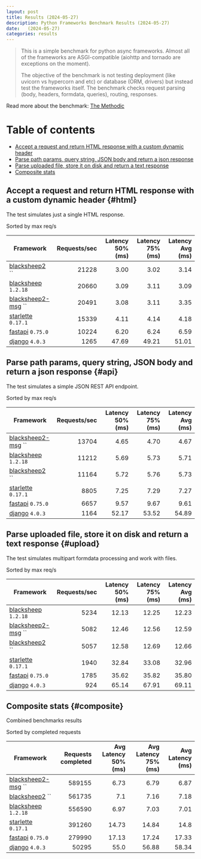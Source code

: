 ```yaml
---
layout: post
title: Results (2024-05-27)
description: Python Frameworks Benchmark Results (2024-05-27)
date:   (2024-05-27)
categories: results
---
```


<script src="https://cdn.jsdelivr.net/npm/chart.js@3.2.1/dist/chart.min.js"></script>

> This is a simple benchmark for python async frameworks. Almost all of the
> frameworks are ASGI-compatible (aiohttp and tornado are exceptions on the
> moment). 
> 
> The objective of the benchmark is not testing deployment (like uvicorn vs
> hypercorn and etc) or database (ORM, drivers) but instead test the frameworks
> itself. The benchmark checks request parsing (body, headers, formdata,
> queries), routing, responses.

Read more about the benchmark: [The Methodic](/py-frameworks-bench/about/)

# Table of contents

* [Accept a request and return HTML response with a custom dynamic header](#html)
* [Parse path params, query string, JSON body and return a json response](#api)
* [Parse uploaded file, store it on disk and return a text response](#upload)
* [Composite stats ](#composite)

<canvas id="chart" style="margin-bottom: 2em"></canvas>
<script>
    var ctx = document.getElementById('chart').getContext('2d');
    var myChart = new Chart(ctx, {
        type: 'bar',
        data: {
            labels: ['blacksheep2-msg','blacksheep2','blacksheep','starlette','fastapi','django',],
            datasets: [
                {
                    label: 'Single HTML response (req/s)',
                    data: ['21228','20660','20491','15339','10224','1265',],
                    backgroundColor: [
                        '#b9ddf1', '#afd6ed', '#a5cfe9', '#9bc7e4', '#92c0df', '#89b8da', '#80b0d5', '#79aacf', '#72a3c9', '#6a9bc3', '#6394be', '#5b8cb8', '#5485b2', '#4e7fac', '#4878a6', '#437a9f', '#3d6a98', '#376491', '#305d8a', '#2a5783',
                    ].reverse()
                },
                {
                    label: 'Work with JSON (req/s)',
                    data: ['13704','11212','11164','8805','6657','1164',],
                    backgroundColor: [
                        '#b3e0a6', '#a5db96', '#98d687', '#8ed07f', '#85ca77', '#7dc370', '#75bc69', '#6eb663', '#67af5c', '#61a956', '#59a253', '#519c51', '#49964f', '#428f4d', '#398949', '#308344', '#2b7c40', '#27763d', '#256f3d', '#24693d',
                    ].reverse()
                },
                {
                    label: 'Upload file (req/s)',
                    data: ['5234','5082','5057','1940','1785','924',],
                    backgroundColor: [
                        '#ffc685', '#fcbe75', '#f9b665', '#f7ae54', '#f5a645', '#f59c3c', '#f49234', '#f2882d', '#f07e27', '#ee7422', '#e96b20', '#e36420', '#db5e20', '#d25921', '#ca5422', '#c14f22', '#b84b23', '#af4623', '#a64122', '#9e3d22',
                    ].reverse()
                },
            ]
        }
    });
</script>

##  Accept a request and return HTML response with a custom dynamic header {#html}

The test simulates just a single HTML response. 

Sorted by max req/s

| Framework | Requests/sec | Latency 50% (ms) | Latency 75% (ms) | Latency Avg (ms) |
| --------- | -----------: | ---------------: | ---------------: | ---------------: |
| [blacksheep2](https://pypi.org/project/blacksheep2/) `` | 21228 | 3.00 | 3.02 | 3.14
| [blacksheep](https://pypi.org/project/blacksheep/) `1.2.18` | 20660 | 3.09 | 3.11 | 3.09
| [blacksheep2-msg](https://pypi.org/project/blacksheep2-msg/) `` | 20491 | 3.08 | 3.11 | 3.35
| [starlette](https://pypi.org/project/starlette/) `0.17.1` | 15339 | 4.11 | 4.14 | 4.18
| [fastapi](https://pypi.org/project/fastapi/) `0.75.0` | 10224 | 6.20 | 6.24 | 6.59
| [django](https://pypi.org/project/django/) `4.0.3` | 1265 | 47.69 | 49.21 | 51.01


## Parse path params, query string, JSON body and return a json response  {#api}
The test simulates a simple JSON REST API endpoint.  

Sorted by max req/s

| Framework | Requests/sec | Latency 50% (ms) | Latency 75% (ms) | Latency Avg (ms) |
| --------- | -----------: | ---------------: | ---------------: | ---------------: |
| [blacksheep2-msg](https://pypi.org/project/blacksheep2-msg/) `` | 13704 | 4.65 | 4.70 | 4.67
| [blacksheep](https://pypi.org/project/blacksheep/) `1.2.18` | 11212 | 5.69 | 5.73 | 5.71
| [blacksheep2](https://pypi.org/project/blacksheep2/) `` | 11164 | 5.72 | 5.76 | 5.73
| [starlette](https://pypi.org/project/starlette/) `0.17.1` | 8805 | 7.25 | 7.29 | 7.27
| [fastapi](https://pypi.org/project/fastapi/) `0.75.0` | 6657 | 9.57 | 9.67 | 9.61
| [django](https://pypi.org/project/django/) `4.0.3` | 1164 | 52.17 | 53.52 | 54.89


## Parse uploaded file, store it on disk and return a text response  {#upload}
The test simulates multipart formdata processing and work with files.  

Sorted by max req/s

| Framework | Requests/sec | Latency 50% (ms) | Latency 75% (ms) | Latency Avg (ms) |
| --------- | -----------: | ---------------: | ---------------: | ---------------: |
| [blacksheep](https://pypi.org/project/blacksheep/) `1.2.18` | 5234 | 12.13 | 12.25 | 12.23
| [blacksheep2-msg](https://pypi.org/project/blacksheep2-msg/) `` | 5082 | 12.46 | 12.56 | 12.59
| [blacksheep2](https://pypi.org/project/blacksheep2/) `` | 5057 | 12.58 | 12.69 | 12.66
| [starlette](https://pypi.org/project/starlette/) `0.17.1` | 1940 | 32.84 | 33.08 | 32.96
| [fastapi](https://pypi.org/project/fastapi/) `0.75.0` | 1785 | 35.62 | 35.82 | 35.80
| [django](https://pypi.org/project/django/) `4.0.3` | 924 | 65.14 | 67.91 | 69.11


## Composite stats {#composite}
Combined benchmarks results

Sorted by completed requests

| Framework | Requests completed | Avg Latency 50% (ms) | Avg Latency 75% (ms) | Avg Latency (ms) |
| --------- | -----------------: | -------------------: | -------------------: | ---------------: |
| [blacksheep2-msg](https://pypi.org/project/blacksheep2-msg/) `` | 589155 | 6.73 | 6.79 | 6.87
| [blacksheep2](https://pypi.org/project/blacksheep2/) `` | 561735 | 7.1 | 7.16 | 7.18
| [blacksheep](https://pypi.org/project/blacksheep/) `1.2.18` | 556590 | 6.97 | 7.03 | 7.01
| [starlette](https://pypi.org/project/starlette/) `0.17.1` | 391260 | 14.73 | 14.84 | 14.8
| [fastapi](https://pypi.org/project/fastapi/) `0.75.0` | 279990 | 17.13 | 17.24 | 17.33
| [django](https://pypi.org/project/django/) `4.0.3` | 50295 | 55.0 | 56.88 | 58.34
